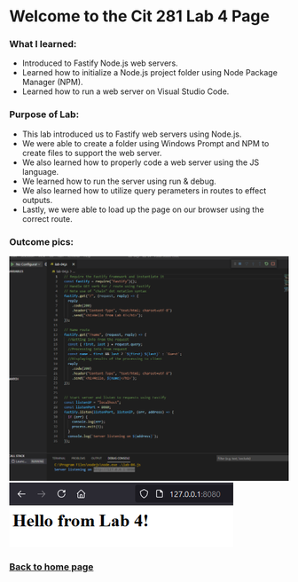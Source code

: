 # Welcome to the Cit 281 Lab 4 Page

### What I learned:

- Introduced to Fastify Node.js web servers.
- Learned how to initialize a Node.js project folder using Node Package Manager (NPM).
- Learned how to run a web server on Visual Studio Code.

### Purpose of Lab:

- This lab introduced us to Fastify web servers using Node.js.
- We were able to create a folder using Windows Prompt and NPM to create files to support the web server.
- We also learned how to properly code a web server using the JS language.
- We learned how to run the server using run & debug.
- We also learned how to utilize query perameters in routes to effect outputs. 
- Lastly, we were able to load up the page on our browser using the correct route.

### Outcome pics: 

![output1](outputLab4.png)
![output2](outputLab4-2.png)

### [**Back to home page**](https://uo-cit-itsbread33.github.io/ItsBread33.github.io/)

